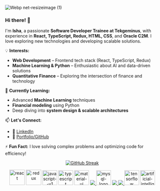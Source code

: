 ![Webp net-resizeimage (1)](https://github.com/isha1221/isha1221/assets/86831566/e7556e65-40b0-44c5-ad2b-cbf05535c8b5)  

### Hi there! 👋  

I'm **Isha**, a passionate **Software Developer Trainee at Tekgeminus**, with experience in **React, TypeScript, Redux, HTML, CSS**, and **Oracle C2M**. I love exploring new technologies and developing scalable solutions.  

💡 **Interests:**  
- **Web Development** – Frontend tech stack (React, TypeScript, Redux)  
- **Machine Learning & Python** – Enthusiastic about AI and data-driven solutions  
- **Quantitative Finance** – Exploring the intersection of finance and technology  

🚀 **Currently Learning:**  
- Advanced **Machine Learning** techniques  
- **Financial modeling** using Python  
- Deep diving into **system design & scalable architectures**  

📫 **Let's Connect:**  
- 💼 [LinkedIn](https://www.linkedin.com/in/isha-pathak-40aa91215?lipi=urn%3Ali%3Apage%3Ad_flagship3_profile_view_base_contact_details%3Bg6J5qUsvQbGkgImA8KDYVQ%3D%3D)
- 📂 [Portfolio/GitHub](https://github.com/isha1221)  

⚡ **Fun Fact:** I love solving complex problems and optimizing code for efficiency!  

<p align="center">
  <a href="https://git.io/streak-stats"><img src="https://readme-streak.nabilpatel.xyz?user=isha1221&theme=radical&hide_border=true" alt="GitHub Streak" /></a>
</p>


<p align="Center">
    <img width="50" height="50" src="https://img.icons8.com/officel/50/react.png" alt="react"/>
    <img width="50" height="50" src="https://img.icons8.com/color/50/redux.png" alt="redux"/>
    <img width="48" height="48" src="https://img.icons8.com/color/48/javascript--v1.png" alt="javascript--v1"/>
    <img width="48" height="48" src="https://img.icons8.com/color/48/typescript.png" alt="typescript"/>
    <img width="48" height="48" src="https://img.icons8.com/color/48/material-ui.png" alt="material-ui"/>
    <a href="https://www.python.org" target="_blank"> <img src="https://img.icons8.com/color/48/000000/python.png"/> </a> 
    <img width="48" height="48" src="https://img.icons8.com/color/48/mysql-logo.png" alt="mysql-logo"/>
    <a href="https://www.java.com" target="_blank"> <img src="https://img.icons8.com/color/48/000000/java-coffee-cup-logo.png"/> </a>       
    <a href="https://git-scm.com/" target="_blank"> <img src="https://img.icons8.com/color/48/000000/git.png"/> </a> 
    <img width="48" height="48" src="https://img.icons8.com/color/48/tensorflow.png" alt="tensorflow"/>
    <img width="48" height="48" src="https://img.icons8.com/color/48/artificial-intelligence.png" alt="artificial-intelligence"/>


